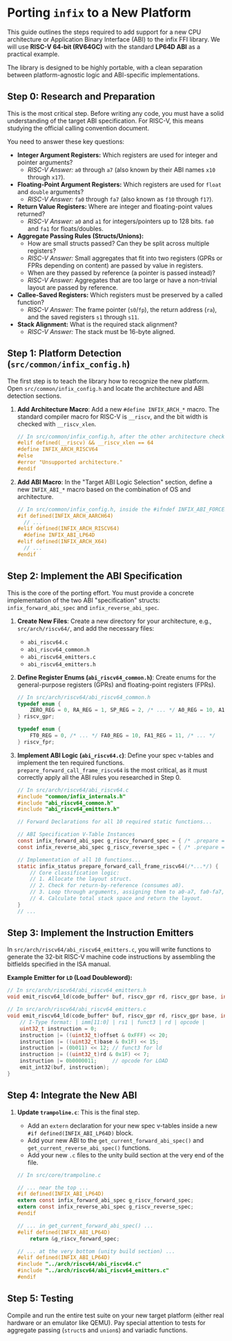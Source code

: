 # Porting `infix` to a New Platform

This guide outlines the steps required to add support for a new CPU architecture or Application Binary Interface (ABI) to the infix FFI library. We will use **RISC-V 64-bit (RV64GC)** with the standard **LP64D ABI** as a practical example.

The library is designed to be highly portable, with a clean separation between platform-agnostic logic and ABI-specific implementations.

## Step 0: Research and Preparation

This is the most critical step. Before writing any code, you must have a solid understanding of the target ABI specification. For RISC-V, this means studying the official calling convention document.

You need to answer these key questions:

*   **Integer Argument Registers:** Which registers are used for integer and pointer arguments?
    *   *RISC-V Answer:* `a0` through `a7` (also known by their ABI names `x10` through `x17`).
*   **Floating-Point Argument Registers:** Which registers are used for `float` and `double` arguments?
    *   *RISC-V Answer:* `fa0` through `fa7` (also known as `f10` through `f17`).
*   **Return Value Registers:** Where are integer and floating-point values returned?
    *   *RISC-V Answer:* `a0` and `a1` for integers/pointers up to 128 bits. `fa0` and `fa1` for floats/doubles.
*   **Aggregate Passing Rules (Structs/Unions):**
    *   How are small structs passed? Can they be split across multiple registers?
    *   *RISC-V Answer:* Small aggregates that fit into two registers (GPRs or FPRs depending on content) are passed by value in registers.
    *   When are they passed by reference (a pointer is passed instead)?
    *   *RISC-V Answer:* Aggregates that are too large or have a non-trivial layout are passed by reference.
*   **Callee-Saved Registers:** Which registers must be preserved by a called function?
    *   *RISC-V Answer:* The frame pointer (`s0`/`fp`), the return address (`ra`), and the saved registers `s1` through `s11`.
*   **Stack Alignment:** What is the required stack alignment?
    *   *RISC-V Answer:* The stack must be 16-byte aligned.

## Step 1: Platform Detection (`src/common/infix_config.h`)

The first step is to teach the library how to recognize the new platform. Open `src/common/infix_config.h` and locate the architecture and ABI detection sections.

1.  **Add Architecture Macro**: Add a new `#define INFIX_ARCH_*` macro. The standard compiler macro for RISC-V is `__riscv`, and the bit width is checked with `__riscv_xlen`.

    ```c
    // In src/common/infix_config.h, after the other architecture checks...
    #elif defined(__riscv) && __riscv_xlen == 64
    #define INFIX_ARCH_RISCV64
    #else
    #error "Unsupported architecture."
    #endif
    ```

2.  **Add ABI Macro**: In the "Target ABI Logic Selection" section, define a new `INFIX_ABI_*` macro based on the combination of OS and architecture.

    ```c
    // In src/common/infix_config.h, inside the #ifndef INFIX_ABI_FORCED block...
    #if defined(INFIX_ARCH_AARCH64)
      // ...
    #elif defined(INFIX_ARCH_RISCV64)
      #define INFIX_ABI_LP64D
    #elif defined(INFIX_ARCH_X64)
      // ...
    #endif
    ```

## Step 2: Implement the ABI Specification

This is the core of the porting effort. You must provide a concrete implementation of the two ABI "specification" structs: `infix_forward_abi_spec` and `infix_reverse_abi_spec`.

1.  **Create New Files**: Create a new directory for your architecture, e.g., `src/arch/riscv64/`, and add the necessary files:
    *   `abi_riscv64.c`
    *   `abi_riscv64_common.h`
    *   `abi_riscv64_emitters.c`
    *   `abi_riscv64_emitters.h`

2.  **Define Register Enums (`abi_riscv64_common.h`)**: Create enums for the general-purpose registers (GPRs) and floating-point registers (FPRs).

    ```c
    // In src/arch/riscv64/abi_riscv64_common.h
    typedef enum {
        ZERO_REG = 0, RA_REG = 1, SP_REG = 2, /* ... */ A0_REG = 10, A1_REG = 11, /* ... */
    } riscv_gpr;

    typedef enum {
        FT0_REG = 0, /* ... */ FA0_REG = 10, FA1_REG = 11, /* ... */
    } riscv_fpr;
    ```

3.  **Implement ABI Logic (`abi_riscv64.c`)**: Define your spec v-tables and implement the ten required functions. `prepare_forward_call_frame_riscv64` is the most critical, as it must correctly apply all the ABI rules you researched in Step 0.

    ```c
    // In src/arch/riscv64/abi_riscv64.c
    #include "common/infix_internals.h"
    #include "abi_riscv64_common.h"
    #include "abi_riscv64_emitters.h"

    // Forward Declarations for all 10 required static functions...

    // ABI Specification V-Table Instances
    const infix_forward_abi_spec g_riscv_forward_spec = { /* .prepare = ..., etc. */ };
    const infix_reverse_abi_spec g_riscv_reverse_spec = { /* .prepare = ..., etc. */ };

    // Implementation of all 10 functions...
    static infix_status prepare_forward_call_frame_riscv64(/*...*/) {
        // Core classification logic:
        // 1. Allocate the layout struct.
        // 2. Check for return-by-reference (consumes a0).
        // 3. Loop through arguments, assigning them to a0-a7, fa0-fa7, or the stack.
        // 4. Calculate total stack space and return the layout.
    }
    // ...
    ```

## Step 3: Implement the Instruction Emitters

In `src/arch/riscv64/abi_riscv64_emitters.c`, you will write functions to generate the 32-bit RISC-V machine code instructions by assembling the bitfields specified in the ISA manual.

**Example Emitter for `LD` (Load Doubleword):**
```c
// In src/arch/riscv64/abi_riscv64_emitters.h
void emit_riscv64_ld(code_buffer* buf, riscv_gpr rd, riscv_gpr base, int16_t offset);

// In src/arch/riscv64/abi_riscv64_emitters.c
void emit_riscv64_ld(code_buffer* buf, riscv_gpr rd, riscv_gpr base, int16_t offset) {
    // I-Type format: | imm[11:0] | rs1 | funct3 | rd | opcode |
    uint32_t instruction = 0;
    instruction |= ((uint32_t)offset & 0xFFF) << 20;
    instruction |= ((uint32_t)base & 0x1F) << 15;
    instruction |= (0b011) << 12; // funct3 for ld
    instruction |= ((uint32_t)rd & 0x1F) << 7;
    instruction |= 0b0000011;     // opcode for LOAD
    emit_int32(buf, instruction);
}
```

## Step 4: Integrate the New ABI

1.  **Update `trampoline.c`**: This is the final step.
    *   Add an `extern` declaration for your new spec v-tables inside a new `#if defined(INFIX_ABI_LP64D)` block.
    *   Add your new ABI to the `get_current_forward_abi_spec()` and `get_current_reverse_abi_spec()` functions.
    *   Add your new `.c` files to the unity build section at the very end of the file.

    ```c
    // In src/core/trampoline.c

    // ... near the top ...
    #if defined(INFIX_ABI_LP64D)
    extern const infix_forward_abi_spec g_riscv_forward_spec;
    extern const infix_reverse_abi_spec g_riscv_reverse_spec;
    #endif

    // ... in get_current_forward_abi_spec() ...
    #elif defined(INFIX_ABI_LP64D)
        return &g_riscv_forward_spec;

    // ... at the very bottom (unity build section) ...
    #elif defined(INFIX_ABI_LP64D)
    #include "../arch/riscv64/abi_riscv64.c"
    #include "../arch/riscv64/abi_riscv64_emitters.c"
    #endif
    ```

## Step 5: Testing

Compile and run the entire test suite on your new target platform (either real hardware or an emulator like QEMU). Pay special attention to tests for aggregate passing (`struct`s and `union`s) and variadic functions.
